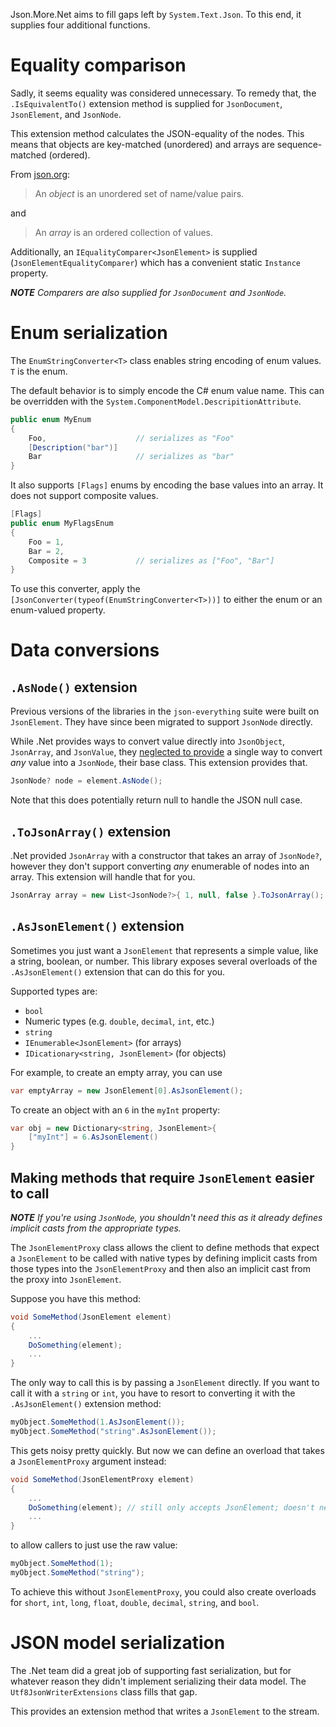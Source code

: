 Json.More<nsp>.Net aims to fill gaps left by `System.Text.Json`.  To this end, it supplies four additional functions.

# Equality comparison

Sadly, it seems equality was considered unnecessary.  To remedy that, the `.IsEquivalentTo()` extension method is supplied for `JsonDocument`, `JsonElement`, and `JsonNode`.

This extension method calculates the JSON-equality of the nodes.  This means that objects are key-matched (unordered) and arrays are sequence-matched (ordered).

From [json.org](https://json.org):

> An *object* is an unordered set of name/value pairs.

and

> An *array* is an ordered collection of values.

Additionally, an `IEqualityComparer<JsonElement>` is supplied (`JsonElementEqualityComparer`) which has a convenient static `Instance` property.

***NOTE** Comparers are also supplied for `JsonDocument` and `JsonNode`.*

# Enum serialization

The `EnumStringConverter<T>` class enables string encoding of enum values.  `T` is the enum.

The default behavior is to simply encode the C# enum value name.  This can be overridden with the `System.ComponentModel.DescripitionAttribute`.

```c#
public enum MyEnum
{
    Foo,                    // serializes as "Foo"
    [Description("bar")]
    Bar                     // serializes as "bar"
}
```

It also supports `[Flags]` enums by encoding the base values into an array.  It does not support composite values.

```c#
[Flags]
public enum MyFlagsEnum
{
    Foo = 1,
    Bar = 2,
    Composite = 3           // serializes as ["Foo", "Bar"]
}
```

To use this converter, apply the `[JsonConverter(typeof(EnumStringConverter<T>))]` to either the enum or an enum-valued property.

# Data conversions

## `.AsNode()` extension

Previous versions of the libraries in the `json-everything` suite were built on `JsonElement`.  They have since been migrated to support `JsonNode` directly.

While .Net provides ways to convert value directly into `JsonObject`, `JsonArray`, and `JsonValue`, they [neglected to provide](https://github.com/dotnet/runtime/issues/70427) a single way to convert _any_ value into a `JsonNode`, their base class.  This extension provides that.

```c#
JsonNode? node = element.AsNode();
```

Note that this does potentially return null to handle the JSON null case.

## `.ToJsonArray()` extension

.Net provided `JsonArray` with a constructor that takes an array of `JsonNode?`, however they don't support converting _any_ enumerable of nodes into an array.  This extension will handle that for you.

```c#
JsonArray array = new List<JsonNode?>{ 1, null, false }.ToJsonArray();
```

## `.AsJsonElement()` extension

Sometimes you just want a `JsonElement` that represents a simple value, like a string, boolean, or number.  This library exposes several overloads of the `.AsJsonElement()` extension that can do this for you.

Supported types are:

- `bool`
- Numeric types (e.g. `double`, `decimal`, `int`, etc.)
- `string`
- `IEnumerable<JsonElement>` (for arrays)
- `IDicationary<string, JsonElement>` (for objects)

For example, to create an empty array, you can use

```c#
var emptyArray = new JsonElement[0].AsJsonElement();
```

To create an object with an `6` in the `myInt` property:

```c#
var obj = new Dictionary<string, JsonElement>{
    ["myInt"] = 6.AsJsonElement()
}
```

## Making methods that require `JsonElement` easier to call

***NOTE** If you're using `JsonNode`, you shouldn't need this as it already defines implicit casts from the appropriate types.*

The `JsonElementProxy` class allows the client to define methods that expect a `JsonElement` to be called with native types by defining implicit casts from those types into the `JsonElementProxy` and then also an implicit cast from the proxy into `JsonElement`.

Suppose you have this method:

```c#
void SomeMethod(JsonElement element)
{
    ...
    DoSomething(element);
    ...
}
```

The only way to call this is by passing a `JsonElement` directly.  If you want to call it with a `string` or `int`, you have to resort to converting it with the `.AsJsonElement()` extension method:

```c#
myObject.SomeMethod(1.AsJsonElement());
myObject.SomeMethod("string".AsJsonElement());
```

This gets noisy pretty quickly.  But now we can define an overload that takes a `JsonElementProxy` argument instead:

```c#
void SomeMethod(JsonElementProxy element)
{
    ...
    DoSomething(element); // still only accepts JsonElement; doesn't need an overload
    ...
}
```

to allow callers to just use the raw value:

```c#
myObject.SomeMethod(1);
myObject.SomeMethod("string");
```

To achieve this without `JsonElementProxy`, you could also create overloads for `short`, `int`, `long`, `float`, `double`, `decimal`, `string`, and `bool`.

# JSON model serialization

The .Net team did a great job of supporting fast serialization, but for whatever reason they didn't implement serializing their data model.  The `Utf8JsonWriterExtensions` class fills that gap.

This provides an extension method that writes a `JsonElement` to the stream.